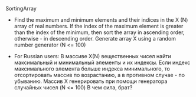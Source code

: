SortingArray

+ Find the maximum and minimum elements and their indices in the X (N) array of real numbers. If the index of the maximum element is greater than the index of the 
minimum, then sort the array in ascending order, otherwise - in descending order. Generate array X using a random number generator (N <= 100)

+ For Russian users: 
В массиве X(N) вещественных чисел найти максимальный и минимальный элементы и их индексы. Если индекс максимального элемента больше индекса минимального, то отсортировать массив по возрастанию, а в противном случае - по убыванию. Массив X генерировать при помощи генератора случайных чисел (N <= 100) 
В чем сила, брат?
